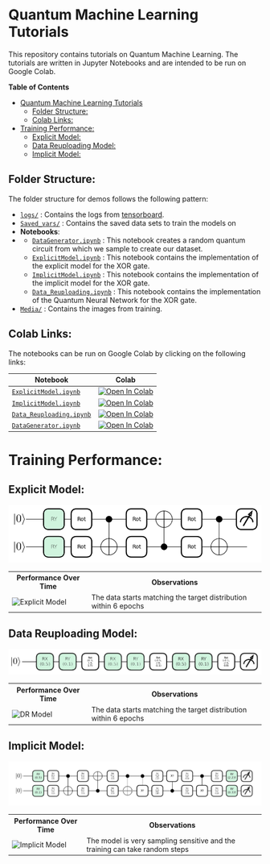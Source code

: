 # Quantum Machine Learning Tutorials 
This repository contains tutorials on Quantum Machine Learning. The tutorials are written in Jupyter Notebooks and are intended to be run on Google Colab. 

**Table of Contents**
- [Quantum Machine Learning Tutorials](#quantum-machine-learning-tutorials)
  - [Folder Structure:](#folder-structure)
  - [Colab Links:](#colab-links)
- [Training Performance:](#training-performance)
  - [Explicit Model:](#explicit-model)
  - [Data Reuploading Model:](#data-reuploading-model)
  - [Implicit Model:](#implicit-model)


## Folder Structure:
The folder structure for demos follows the following pattern:
* [`logs/`](logs/) : Contains the logs from [tensorboard](https://www.tensorflow.org/tensorboard).
*  [`Saved_vars/`](Saved_vars/) : Contains the saved data sets to train the models on
*  **Notebooks**:
*  *  [`DataGenerator.ipynb`](DataGenerator.ipynb) : This notebook creates a random quantum circuit from which we sample to create our dataset.
   *  [`ExplicitModel.ipynb`](ExplicitModel.ipynb) : This notebook contains the implementation of the explicit model for the XOR gate.
   *  [`ImplicitModel.ipynb`](ImplicitModel.ipynb) : This notebook contains the implementation of the implicit model for the XOR gate.
   *  [`Data_Reuploading.ipynb`](Data_Reuploading.ipynb) : This notebook contains the implementation of the Quantum Neural Network for the XOR gate.
* [`Media/`](Media/) : Contains the images from training. 

## Colab Links:
The notebooks can be run on Google Colab by clicking on the following links:

| **Notebook**                                       | **Colab**                                                                                                                                                                                                                                         |
| -------------------------------------------------- | ------------------------------------------------------------------------------------------------------------------------------------------------------------------------------------------------------------------------------------------------- |
| [`ExplicitModel.ipynb`](ExplicitModel.ipynb)       | <a target="_blank" style="display: inline" href="https://colab.research.google.com/github/vinayak19th/QML-Tutorials/blob/master/ExplicitModel.ipynb"><img src="https://colab.research.google.com/assets/colab-badge.svg" alt="Open In Colab"/>    |
| [`ImplicitModel.ipynb`](ImplicitModel.ipynb)       | <a target="_blank" style="display: inline" href="https://colab.research.google.com/github/vinayak19th/QML-Tutorials/blob/master/ImplicitModel.ipynb"><img src="https://colab.research.google.com/assets/colab-badge.svg" alt="Open In Colab"/>    |
| [`Data_Reuploading.ipynb`](Data_Reuploading.ipynb) | <a target="_blank" style="display: inline" href="https://colab.research.google.com/github/vinayak19th/QML-Tutorials/blob/master/Data_Reuploading.ipynb"><img src="https://colab.research.google.com/assets/colab-badge.svg" alt="Open In Colab"/> |
| [`DataGenerator.ipynb`](DataGenerator.ipynb)       | <a target="_blank" style="display: inline" href="https://colab.research.google.com/github/vinayak19th/QML-Tutorials/blob/master/DataGenerator.ipynb"><img src="https://colab.research.google.com/assets/colab-badge.svg" alt="Open In Colab"/>    |

# Training Performance:

## Explicit Model:
![Explicit Model](Media/ModelArchs/ExplicitModel_labelled_white.png)

<table>
<tr>
  <th>Performance Over Time</th>
  <th>Observations</th>
</tr>
<tr>
  <td> <img src="Media/RawVideo/Explicit_3L_3R.gif" alt="Explicit Model" style="width: 90%;"/> </td>
  <td>  
    The data starts matching the target distribution within 6 epochs
    </td>
  </tr>
</table>

## Data Reuploading Model:
![Data Reuploading Model](Media/ModelArchs/DRModel_lableled_white.png)

<table>
<tr>
  <th>Performance Over Time</th>
  <th>Observations</th>
</tr>
<tr>
  <td> <img src="Media/RawVideo/DR_3L_3R.gif" alt="DR Model" style="width: 90%;"/> </td>
  <td>  
    The data starts matching the target distribution within 6 epochs
    </td>
  </tr>
</table>

## Implicit Model:
![Implicit Model](Media/ModelArchs/ImplicitModel_labelled_white.png)

<table>
<tr>
  <th>Performance Over Time</th>
  <th>Observations</th>
</tr>
<tr>
  <td> <img src="Media/RawVideo/Implicit_3L_3R.gif" alt="Implicit Model" style="width: 90%;"/> </td>
  <td>  
    The model is very sampling sensitive and the training can take random steps
    </td>
  </tr>
</table>

